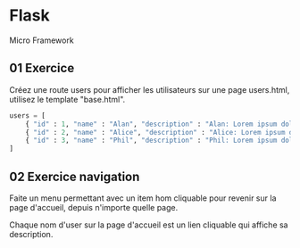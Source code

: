 # Flask

Micro Framework

## 01 Exercice 

Créez une route users pour afficher les utilisateurs sur une page users.html, utilisez le template "base.html".

```python
users = [
    { "id" : 1, "name" : "Alan", "description" : "Alan: Lorem ipsum dolor sit amet consectetur adipisicing elit" },
    { "id" : 2, "name" : "Alice", "description" : "Alice: Lorem ipsum dolor sit amet consectetur adipisicing elit" },
    { "id" : 3, "name" : "Phil", "description" : "Phil: Lorem ipsum dolor sit amet consectetur adipisicing elit" },
]
```

## 02 Exercice navigation

Faite un menu permettant avec un item hom cliquable pour revenir sur la page d'accueil, depuis n'importe quelle page.

Chaque nom d'user sur la page d'accueil est un lien cliquable qui affiche sa description.